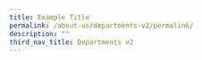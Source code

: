 ```yaml
---
title: Example Title
permalink: /about-us/departments-v2/permalink/
description: ""
third_nav_title: Departments v2
---
```

